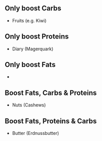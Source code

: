 ## Only boost Carbs
- Fruits (e.g. Kiwi)

## Only boost Proteins
- Diary (Magerquark)

## Only boost Fats
- 

## Boost Fats, Carbs & Proteins
- Nuts (Cashews)

## Boost Fats, Proteins & Carbs
- Butter (Erdnussbutter)

